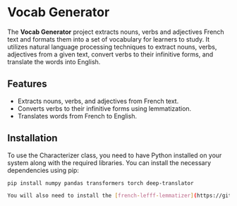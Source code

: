 # Vocab Generator

The **Vocab Generator** project extracts nouns, verbs and adjectives French text and formats them into a set of vocabulary for learners to study. It utilizes natural language processing techniques to extract nouns, verbs, adjectives from a given text, convert verbs to their infinitive forms, and translate the words into English. 

## Features
- Extracts nouns, verbs, and adjectives from French text.
- Converts verbs to their infinitive forms using lemmatization.
- Translates words from French to English.

## Installation

To use the Characterizer class, you need to have Python installed on your system along with the required libraries. You can install the necessary dependencies using pip:

```bash
pip install numpy pandas transformers torch deep-translator

You will also need to install the [french-lefff-lemmatizer](https://github.com/ClaudeCoulombe/FrenchLefffLemmatizer) repo.
